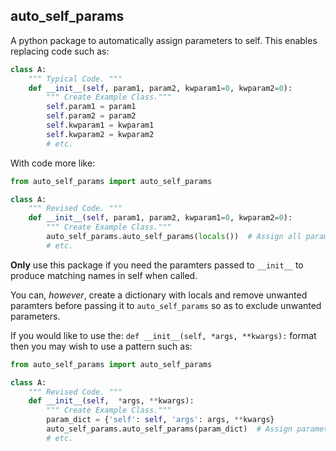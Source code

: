 auto_self_params
----------------

A python package to automatically assign parameters to self. This enables
replacing code such as:

```python
class A:
    """ Typical Code. """
    def __init__(self, param1, param2, kwparam1=0, kwparam2=0):
        """ Create Example Class."""
        self.param1 = param1
        self.param2 = param2
        self.kwparam1 = kwparam1
        self.kwparam2 = kwparam2
        # etc.
```

With code more like:

```python
from auto_self_params import auto_self_params

class A:
    """ Revised Code. """
    def __init__(self, param1, param2, kwparam1=0, kwparam2=0):
        """ Create Example Class."""
        auto_self_params.auto_self_params(locals())  # Assign all parameters to self
        # etc.
```

**Only** use this package if you need the paramters passed to `__init__` to
produce matching names in self when called.

You can, _however_, create a dictionary with locals and remove unwanted
paramters before passing it to `auto_self_params` so as to exclude unwanted
parameters.

If you would like to use the:
 `def __init__(self, *args, **kwargs):`
format then you may wish to use a pattern such as:

```python
from auto_self_params import auto_self_params

class A:
    """ Revised Code. """
    def __init__(self,  *args, **kwargs):
        """ Create Example Class."""
        param_dict = {'self': self, 'args': args, **kwargs}
        auto_self_params.auto_self_params(param_dict)  # Assign parameters to self
        # etc.
```

